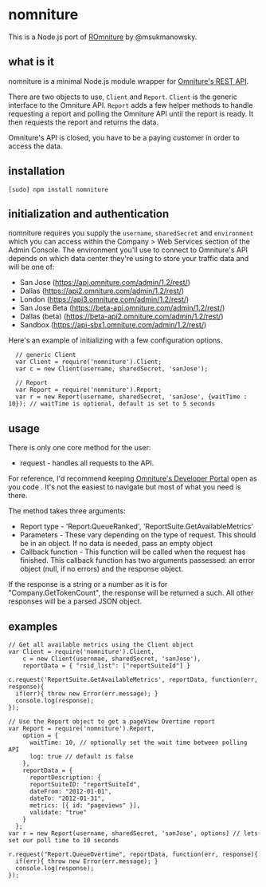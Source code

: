 # nomniture

This is a Node.js port of [ROmniture](https://github.com/msukmanowsky/ROmniture) by @msukmanowsky. 

## what is it
nomniture is a minimal Node.js module wrapper for [Omniture's REST API](http://developer.omniture.com).

There are two objects to use, `Client` and `Report`.  `Client` is the generic interface to the Omniture API.  `Report` adds a few helper methods to handle requesting a report and polling the Omniture API until the report is ready.  It then requests the report and returns the data.

Omniture's API is closed, you have to be a paying customer in order to access the data.

## installation
    [sudo] npm install nomniture

## initialization and authentication
nomniture requires you supply the `username`, `sharedSecret` and `environment` which you can access within the Company > Web Services section of the Admin Console.  The environment you'll use to connect to Omniture's API depends on which data center they're using to store your traffic data and will be one of:

* San Jose (https://api.omniture.com/admin/1.2/rest/)
* Dallas (https://api2.omniture.com/admin/1.2/rest/)
* London (https://api3.omniture.com/admin/1.2/rest/)
* San Jose Beta (https://beta-api.omniture.com/admin/1.2/rest/)
* Dallas (beta) (https://beta-api2.omniture.com/admin/1.2/rest/)
* Sandbox (https://api-sbx1.omniture.com/admin/1.2/rest/)

Here's an example of initializing with a few configuration options.

      // generic Client
      var Client = require('nomniture').Client;
      var c = new Client(username, sharedSecret, 'sanJose');

      // Report
      var Report = require('nomniture').Report;
      var r = new Report(username, sharedSecret, 'sanJose', {waitTime : 10}); // waitTime is optional, default is set to 5 seconds


## usage
There is only one core method for the user:
* request - handles all requests to the API.

For reference, I'd recommend keeping [Omniture's Developer Portal](http://developer.omniture.com) open as you code .  It's not the easiest to navigate but most of what you need is there.

The method takes three arguments:
* Report type - 'Report.QueueRanked', 'ReportSuite.GetAvailableMetrics'
* Parameters - These vary depending on the type of request.  This should be in an object.  If no data is needed, pass an empty object
* Callback function -  This function will be called when the request has finished.  This callback function has two arguments passessed: an error object (null, if no errors) and the response object.

If the response is a string or a number as it is for "Company.GetTokenCount", the response will be returned a such.  All other responses will be a parsed JSON object.

## examples
    // Get all available metrics using the Client object
    var Client = require('nomniture').Client,
        c = new Client(usernmae, sharedSecret, 'sanJose'),
        reportData = { "rsid_list": ["reportSuiteId"] }

    c.request('ReportSuite.GetAvailableMetrics', reportData, function(err, response){
      if(err){ throw new Error(err.message); }
      console.log(response);
    });

    // Use the Report object to get a pageView Overtime report
    var Report = require('nomniture').Report,
        option = {
          waitTime: 10, // optionally set the wait time between polling API
          log: true // default is false
        },
        reportData = {
          reportDescription: {
          reportSuiteID: "reportSuiteId",
          dateFrom: "2012-01-01",
          dateTo: "2012-01-31",
          metrics: [{ id: "pageviews" }],
          validate: "true"
        }
      };
    var r = new Report(username, sharedSecret, 'sanJose', options) // lets set our poll time to 10 seconds

    r.request("Report.QueueOvertime", reportData, function(err, response){
      if(err){ throw new Error(err.message); }
      console.log(response);
    });
    


